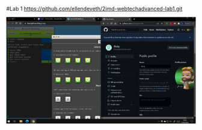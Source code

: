#Lab 1
https://github.com/ellendeveth/2imd-webtechadvanced-lab1.git 

![Sreenshot GIT](https://github.com/Rix11-H/2-imd-webtechadv-portfolio/blob/main/lab1/screenshot-gitLearning.png)
